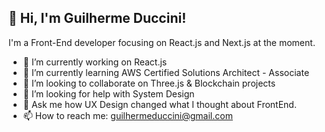 ## 👋 Hi, I'm Guilherme Duccini!

I'm a Front-End developer focusing on React.js and Next.js at the moment.

- 🔭 I’m currently working on React.js
- 🌱 I’m currently learning AWS Certified Solutions Architect - Associate
- 👯 I’m looking to collaborate on Three.js & Blockchain projects
- 🤔 I’m looking for help with System Design
- 💬 Ask me how UX Design changed what I thought about FrontEnd.
- 📫 How to reach me: guilhermeduccini@gmail.com
